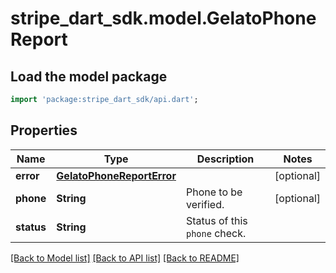 # stripe_dart_sdk.model.GelatoPhoneReport

## Load the model package
```dart
import 'package:stripe_dart_sdk/api.dart';
```

## Properties
Name | Type | Description | Notes
------------ | ------------- | ------------- | -------------
**error** | [**GelatoPhoneReportError**](GelatoPhoneReportError.md) |  | [optional] 
**phone** | **String** | Phone to be verified. | [optional] 
**status** | **String** | Status of this `phone` check. | 

[[Back to Model list]](../README.md#documentation-for-models) [[Back to API list]](../README.md#documentation-for-api-endpoints) [[Back to README]](../README.md)


